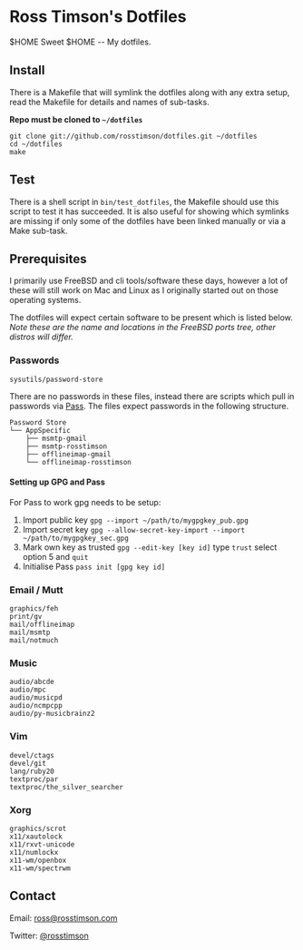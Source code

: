 Ross Timson's Dotfiles
======================

$HOME Sweet $HOME -- My dotfiles.

## Install

There is a Makefile that will symlink the dotfiles along with any extra
setup, read the Makefile for details and names of sub-tasks.

__Repo must be cloned to `~/dotfiles`__

    git clone git://github.com/rosstimson/dotfiles.git ~/dotfiles
    cd ~/dotfiles
    make

## Test

There is a shell script in `bin/test_dotfiles`, the Makefile should use
this script to test it has succeeded.  It is also useful for showing
which symlinks are missing if only some of the dotfiles have been linked
manually or via a Make sub-task.

## Prerequisites

I primarily use FreeBSD and cli tools/software these days, however a lot
of these will still work on Mac and Linux as I originally started out on
those operating systems.

The dotfiles will expect certain software to be present which is listed
below.  *Note these are the name and locations in the FreeBSD ports
tree, other distros will differ.*

### Passwords

    sysutils/password-store

There are no passwords in these files, instead there are scripts which
pull in passwords via [Pass](http://zx2c4.com/projects/password-store/).
The files expect passwords in the following structure.

    Password Store
    └── AppSpecific
        ├── msmtp-gmail
        ├── msmtp-rosstimson
        ├── offlineimap-gmail
        └── offlineimap-rosstimson

#### Setting up GPG and Pass

For Pass to work gpg needs to be setup:

1. Import public key `gpg --import ~/path/to/mygpgkey_pub.gpg`
2. Import secret key `gpg --allow-secret-key-import --import ~/path/to/mygpgkey_sec.gpg`
3. Mark own key as trusted `gpg --edit-key [key id]` type `trust` select option 5 and `quit`
4. Initialise Pass `pass init [gpg key id]`

### Email / Mutt
    graphics/feh
    print/gv
    mail/offlineimap
    mail/msmtp
    mail/notmuch

### Music
    audio/abcde
    audio/mpc
    audio/musicpd
    audio/ncmpcpp
    audio/py-musicbrainz2

### Vim
    devel/ctags
    devel/git
    lang/ruby20
    textproc/par
    textproc/the_silver_searcher

### Xorg
    graphics/scrot
    x11/xautolock
    x11/rxvt-unicode
    x11/numlockx
    x11-wm/openbox
    x11-wm/spectrwm

## Contact

Email: [ross@rosstimson.com](mailto:ross@rosstimson.com)

Twitter: [@rosstimson](http://twitter.com/rosstimson)
